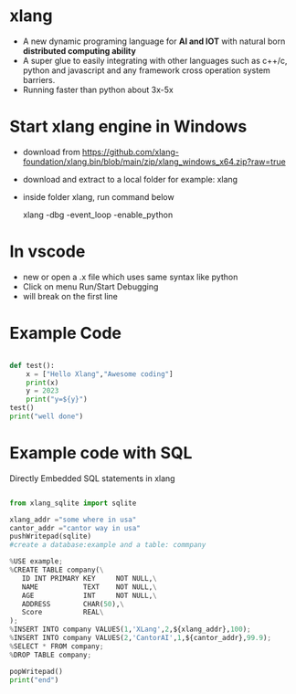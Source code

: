# xlang
* A new dynamic programing language for **AI and IOT** with natural born **distributed computing ability**    
* A super glue to easily integrating with other languages such as c++/c, python and javascript and any framework cross operation system barriers.  
* Running faster than python about 3x-5x  

# Start xlang engine in Windows
- download from https://github.com/xlang-foundation/xlang.bin/blob/main/zip/xlang_windows_x64.zip?raw=true
- download and extract to a local folder for example: xlang
- inside folder xlang, run command below

  xlang -dbg -event_loop -enable_python

# In vscode
- new or open a .x file which uses same syntax like python
- Click on menu Run/Start Debugging
- will break on the first line

# Example Code
```python

def test():
    x = ["Hello Xlang","Awesome coding"]
    print(x)
    y = 2023
    print("y=${y}")
test()
print("well done")

```

# Example code with SQL

Directly Embedded SQL statements in xlang 

```python

from xlang_sqlite import sqlite

xlang_addr ="some where in usa"
cantor_addr ="cantor way in usa"
pushWritepad(sqlite)
#create a database:example and a table: commpany

%USE example;
%CREATE TABLE company(\
   ID INT PRIMARY KEY     NOT NULL,\
   NAME           TEXT    NOT NULL,\
   AGE            INT     NOT NULL,\
   ADDRESS        CHAR(50),\
   Score          REAL\
);
%INSERT INTO company VALUES(1,'XLang',2,${xlang_addr},100);
%INSERT INTO company VALUES(2,'CantorAI',1,${cantor_addr},99.9);
%SELECT * FROM company;
%DROP TABLE company;

popWritepad()
print("end")



```
